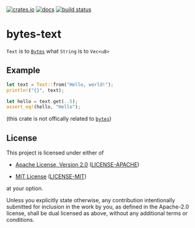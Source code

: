 [![crates.io](https://img.shields.io/crates/v/bytes-text?style=flat-square)](https://crates.io/crates/bytes-text)
[![docs](https://img.shields.io/docsrs/bytes-text?style=flat-square)](https://docs.rs/bytes-text)
[![build status](https://img.shields.io/github/workflow/status/Cyborus04/bytes-text/Rust?style=flat-square)](https://github.com/Cyborus04/bytes-text/actions/workflows/rust.yml)

# bytes-text

`Text` is to [`Bytes`](https://docs.rs/bytes/1/bytes/struct.Bytes.html) what `String` is to `Vec<u8>`

## Example

```rust
let text = Text::from("Hello, world!");
println!("{}", text);

let hello = text.get(..5);
assert_eq!(hello, "Hello");

```

(this crate is not offically related to [`bytes`](https://github.com/tokio-rs/bytes))

## License

This project is licensed under either of

- [Apache License, Version 2.0](http://www.apache.org/licenses/LICENSE-2.0)
  ([LICENSE-APACHE](LICENSE-APACHE))

- [MIT License](http://opensource.org/licenses/MIT)
  ([LICENSE-MIT](LICENSE-MIT))

at your option.

Unless you explicitly state otherwise, any contribution intentionally submitted
for inclusion in the work by you, as defined in the Apache-2.0 license, shall be
dual licensed as above, without any additional terms or conditions.
